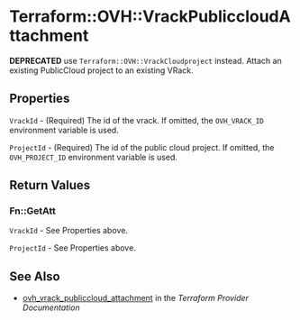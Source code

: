 # Terraform::OVH::VrackPubliccloudAttachment

__DEPRECATED__ use `Terraform::OVH::VrackCloudproject` instead.
Attach an existing PublicCloud project to an existing VRack.

## Properties

`VrackId` - (Required) The id of the vrack. If omitted, the `OVH_VRACK_ID` environment variable is used.

`ProjectId` - (Required) The id of the public cloud project. If omitted, the `OVH_PROJECT_ID` environment variable is used.


## Return Values

### Fn::GetAtt

`VrackId` - See Properties above.

`ProjectId` - See Properties above.

## See Also

* [ovh_vrack_publiccloud_attachment](https://www.terraform.io/docs/providers/ovh/r/vrack_publiccloud_attachment.html) in the _Terraform Provider Documentation_